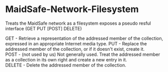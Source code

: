 MaidSafe-Network-Filesystem
===========================

Treats the MaidSafe network as a filesystem exposes a pseudo resful interface (GET PUT	[POST] DELETE)

GET - Retrieve a representation of the addressed member of the collection, expressed in an appropriate Internet media type.
PUT - Replace the addressed member of the collection, or if it doesn't exist, create it.	
POST - (not used by us) Not generally used. Treat the addressed member as a collection in its own right and create a new entry in it.	
DELETE - Delete the addressed member of the collection.